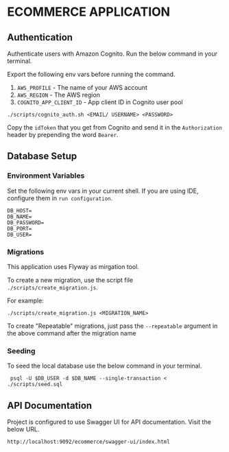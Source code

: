 # ECOMMERCE APPLICATION

## Authentication
Authenticate users with Amazon Cognito. Run the below command in your terminal.

Export the following env vars before running the command.
1. `AWS_PROFILE` - The name of your AWS account
2. `AWS_REGION` - The AWS region
3. `COGNITO_APP_CLIENT_ID` - App client ID in Cognito user pool

```shell
./scripts/cognito_auth.sh <EMAIL/ USERNAME> <PASSWORD>
```

Copy the `idToken` that you get from Cognito and send it in the `Authorization` header by prepending the word `Bearer`.

## Database Setup

### Environment Variables

Set the following env vars in your current shell. If you are using IDE, configure them in `run configuration`.

```properties
DB_HOST=
DB_NAME=
DB_PASSWORD=
DB_PORT=
DB_USER=
```
### Migrations

This application uses Flyway as mirgation tool.

To create a new migration, use the script file `./scripts/create_migration.js`. 

For example: 
```shell
./scripts/create_migration.js <MIGRATION_NAME>
```

To create "Repeatable" migrations, just pass the `--repeatable` argument in the above command after the migration name

### Seeding
To seed the local database use the below command in your terminal.

```shell
 psql -U $DB_USER -d $DB_NAME --single-transaction < ./scripts/seed.sql
```

## API Documentation

Project is configured to use Swagger UI for API documentation. Visit the below URL.

`http://localhost:9092/ecommerce/swagger-ui/index.html`
